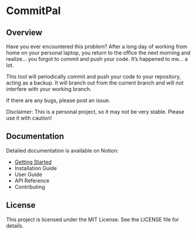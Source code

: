 # CommitPal

## Overview
Have you ever encountered this problem? After a long day of working from home on your personal laptop, you return to the office the next morning and realize… you forgot to commit and push your code. It’s happened to me… a lot.

This tool will periodically commit and push your code to your repository, acting as a backup. It will branch out from the current branch and will not interfere with your working branch.

If there are any bugs, please post an issue.

Disclaimer: This is a personal project, so it may not be very stable. Please use it with caution!

## Documentation
Detailed documentation is available on Notion:
- [Getting Started](https://www.youtube.com/watch?v=dQw4w9WgXcQ&ab_channel=RickAstley)
- Installation Guide
- User Guide
- API Reference
- Contributing

## License
This project is licensed under the MIT License. See the LICENSE file for details.
